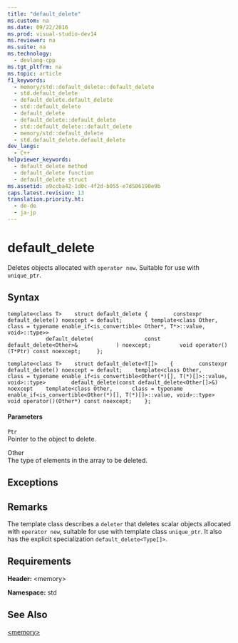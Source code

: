 ```yaml
---
title: "default_delete"
ms.custom: na
ms.date: 09/22/2016
ms.prod: visual-studio-dev14
ms.reviewer: na
ms.suite: na
ms.technology: 
  - devlang-cpp
ms.tgt_pltfrm: na
ms.topic: article
f1_keywords: 
  - memory/std::default_delete::default_delete
  - std.default_delete
  - default_delete.default_delete
  - std::default_delete
  - default_delete
  - default_delete::default_delete
  - std::default_delete::default_delete
  - memory/std::default_delete
  - std.default_delete.default_delete
dev_langs: 
  - C++
helpviewer_keywords: 
  - default_delete method
  - default_delete function
  - default_delete struct
ms.assetid: a9ccba42-1d0c-4f2d-b055-e7d506190e9b
caps.latest.revision: 13
translation.priority.ht: 
  - de-de
  - ja-jp
---
```

# default_delete
Deletes objects allocated with `operator new`. Suitable for use with `unique_ptr`.  
  
## Syntax  
  
```  
template<class T>    struct default_delete {        constexpr default_delete() noexcept = default;         template<class Other,                     class = typename enable_if<is_convertible< Other*, T*>::value, void>::type>>  
            default_delete(                const default_delete<Other>&            ) noexcept;         void operator()(T*Ptr) const noexcept;     };  
  
template<class T>    struct default_delete<T[]>    {        constexpr default_delete() noexcept = default;    template<class Other,     class = typename enable_if<is_convertible<Other(*)[], T(*)[]>::value, void>::type>        default_delete(const default_delete<Other[]>&) noexcept    template<class Other,      class = typename enable_if<is_convertible<Other(*)[], T(*)[]>::value, void>::type>        void operator()(Other*) const noexcept;    };  
```  
  
#### Parameters  
 `Ptr`  
 Pointer to the object to delete.  
  
 Other  
 The type of elements in the array to be deleted.  
  
## Exceptions  
  
## Remarks  
 The template class describes a `deleter` that deletes scalar objects allocated with `operator new`, suitable for use with template class `unique_ptr`. It also has the explicit specialization `default_delete<Type[]>`.  
  
## Requirements  
 **Header:** <memory\>  
  
 **Namespace:** std  
  
## See Also  
 [<memory\>](../vs140/-memory-.md)